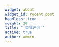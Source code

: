 ```yaml
---
widget: about
widget_id: recent post
headless: true
weight: 20
title: "'自我评价'"
active: true
author: admin
---
```

